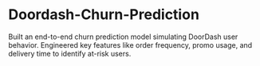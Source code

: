 # Doordash-Churn-Prediction
Built an end-to-end churn prediction model simulating DoorDash user behavior. Engineered key features like order frequency, promo usage, and delivery time to identify at-risk users.
